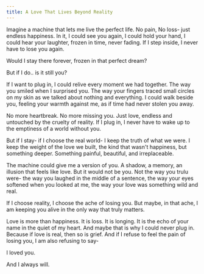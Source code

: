 ```yaml
---
title: A Love That Lives Beyond Reality
---
```

Imagine a machine that lets me live the perfect life. No pain, No loss-  just endless happiness. In it, I could see you again, I could hold your hand, I could hear your laughter, frozen in time, never fading. If I step inside, I never have to lose you again.

Would I stay there forever, frozen in that perfect dream?

But if I do.. is it still you?

If I want to plug in, I could relive every moment we had together. The way you smiled when I surprised you. The way your fingers traced small circles on my skin as we talked about nothing and everything. I could walk beside you, feeling your warmth against me, as if time had never stolen you away.

No more heartbreak. No more missing you. Just love, endless and untouched by the cruelty of reality. If I plug in, I never have to wake up to the emptiness of a world without you.

But if I stay- if I choose the real world- I keep the truth of what we were. I keep the weight of the love we built, the kind that wasn't happiness, but something deeper. Something painful, beautiful, and irreplaceable.

The machine could give me a version of you. A shadow, a memory, an illusion that feels like love. But it would not be you. Not the way you trulu were- the way you laughed in the middle of a sentence, the way your eyes softened when you looked at me, the way your love was something wild and real.

If I choose reality, I choose the ache of losing you. But maybe, in that ache, I am keeping you alive in the only way that truly matters.

Love is more than happiness. It is loss. It is longing. It is the echo of your name in the quiet of my heart. And maybe that is why I could never plug in. Because if love is real, then so is grief. And if I refuse to feel the pain of losing you, I am also refusing to say-

I loved you.

And I always will.